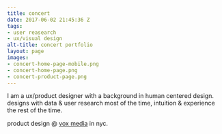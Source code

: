 ```yaml
---
title: concert
date: 2017-06-02 21:45:36 Z
tags:
- user reasearch
- ux/visual design
alt-title: concert portfolio
layout: page
images:
- concert-home-page-mobile.png
- concert-home-page.png
- concert-product-page.png
---
```


I am a ux/product designer with a background in human centered design. designs with data & user research most of the time, intuition & experience the rest of the time.

product design @ [vox media](http://www.voxmedia.com/) in nyc.